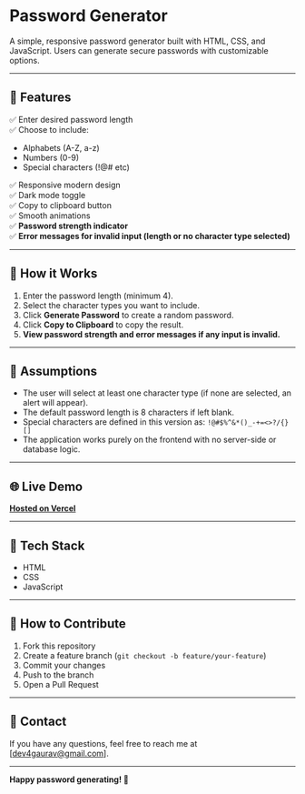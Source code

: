 # Password Generator

A simple, responsive password generator built with HTML, CSS, and JavaScript. Users can generate secure passwords with customizable options.

---

## 🚀 Features

✅ Enter desired password length  
✅ Choose to include:  
- Alphabets (A-Z, a-z)  
- Numbers (0-9)  
- Special characters (!@# etc)  

✅ Responsive modern design  
✅ Dark mode toggle  
✅ Copy to clipboard button  
✅ Smooth animations  
✅ **Password strength indicator**  
✅ **Error messages for invalid input (length or no character type selected)**  

---

## 🎯 How it Works

1. Enter the password length (minimum 4).  
2. Select the character types you want to include.  
3. Click **Generate Password** to create a random password.  
4. Click **Copy to Clipboard** to copy the result.  
5. **View password strength and error messages if any input is invalid.**

---

## 📌 Assumptions

- The user will select at least one character type (if none are selected, an alert will appear).  
- The default password length is 8 characters if left blank.  
- Special characters are defined in this version as: `!@#$%^&*()_-+=<>?/{}[]`  
- The application works purely on the frontend with no server-side or database logic.  

---

## 🌐 Live Demo

[**Hosted on Vercel**](https://password-generate-lemon.vercel.app/)  

---

## 📂 Tech Stack

- HTML  
- CSS  
- JavaScript  

---

## 🤝 How to Contribute

1. Fork this repository  
2. Create a feature branch (`git checkout -b feature/your-feature`)  
3. Commit your changes  
4. Push to the branch  
5. Open a Pull Request  

---

## 📧 Contact

If you have any questions, feel free to reach me at [dev4gaurav@gmail.com].  

---

**Happy password generating! 🚀**
